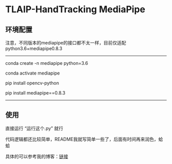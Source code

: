 # TLAIP-HandTracking MediaPipe

## 环境配置


注意，不同版本的mediapipe的接口都不太一样，目前仅适配python3.6+mediapipe0.8.3


---
conda create -n mediapipe python=3.6

conda activate mediapipe

pip install opencv-python

pip install mediapipe==0.8.3

---

## 使用
直接运行 “运行这个.py” 就行

代码逻辑都还比较简单，README我就写简单一些了，后面有时间再来润色，蛤蛤

具体的可以参考我的博客：[链接](https://blog.csdn.net/zmdsjtu/article/details/122201229)